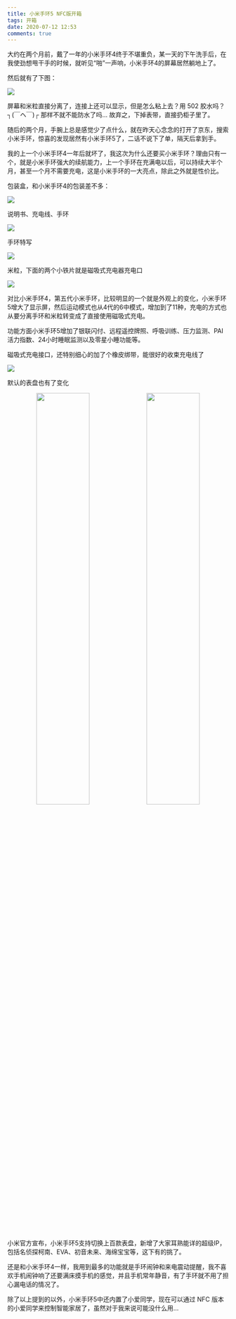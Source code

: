 ```yaml
---
title: 小米手环5 NFC版开箱
tags: 开箱
date: 2020-07-12 12:53
comments: true
---
```


大约在两个月前，戴了一年的小米手环4终于不堪重负，某一天的下午洗手后，在我使劲想甩干手的时候，就听见“啪”一声响，小米手环4的屏幕居然躺地上了。

然后就有了下图：

![](https://cdn.wispx.cn/blog/2020/07/12/afbf22dd91284a65.jpg!blog.detail)

屏幕和米粒直接分离了，连接上还可以显示，但是怎么粘上去？用 502 胶水吗？┐(￣ヘ￣)┌ 那样不就不能防水了吗... 故弃之，下掉表带，直接扔柜子里了。

随后的两个月，手腕上总是感觉少了点什么，就在昨天心念念的打开了京东，搜索小米手环，惊喜的发现居然有小米手环5了，二话不说下了单，隔天后拿到手。

我的上一个小米手环4一年后就坏了，我这次为什么还要买小米手环？理由只有一个，就是小米手环强大的续航能力，上一个手环在充满电以后，可以持续大半个月，甚至一个月不需要充电，这是小米手环的一大亮点，除此之外就是性价比。

包装盒，和小米手环4的包装差不多：

![](https://cdn.wispx.cn/blog/2020/07/12/5f7da4566f665bc7.jpg!blog.detail)

说明书、充电线、手环

![](https://cdn.wispx.cn/blog/2020/07/12/1721c6bca5c713d6.jpg!blog.detail)

手环特写

![](https://cdn.wispx.cn/blog/2020/07/12/db51de10e3602d87.jpg!blog.detail)

米粒，下面的两个小铁片就是磁吸式充电器充电口

![](https://cdn.wispx.cn/blog/2020/07/12/799dd2c99cc16a29.jpg!blog.detail)

对比小米手环4，第五代小米手环，比较明显的一个就是外观上的变化，小米手环5增大了显示屏，然后运动模式也从4代的6中模式，增加到了11种，充电的方式也从要分离手环和米粒转变成了直接使用磁吸式充电。

功能方面小米手环5增加了银联闪付、远程遥控牌照、呼吸训练、压力监测、PAI活力指数、24小时睡眠监测以及零星小睡功能等。

磁吸式充电接口，还特别细心的加了个橡皮绑带，能很好的收束充电线了

![](https://cdn.wispx.cn/blog/2020/07/12/7eb62944a06bde47.jpg!blog.detail)

默认的表盘也有了变化

<center>
<img width="49%" src="https://cdn.wispx.cn/blog/2020/07/12/48790ecf1d092973.jpg!blog.detail" />
<img width="49%" src="https://cdn.wispx.cn/blog/2020/07/12/ac7ecab73745d74a.png!blog.detail" />
</center>  

小米官方宣布，小米手环5支持切换上百款表盘，新增了大家耳熟能详的超级IP，包括名侦探柯南、EVA、初音未来、海绵宝宝等，这下有的挑了。

还是和小米手环4一样，我用到最多的功能就是手环闹钟和来电震动提醒，我不喜欢手机闹钟响了还要满床摸手机的感觉，并且手机常年静音，有了手环就不用了担心漏电话的情况了。

除了以上提到的以外，小米手环5中还内置了小爱同学，现在可以通过 NFC 版本的小爱同学来控制智能家居了，虽然对于我来说可能没什么用...

